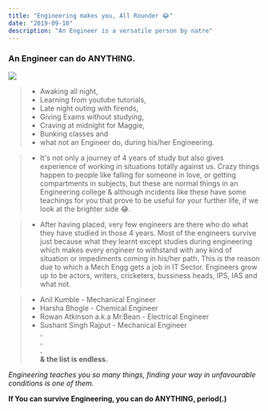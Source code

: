 ```yaml
---
title: "Engineering makes you, All Rounder 😂"
date: "2019-09-10"
description: "An Engineer is a versatile person by natre"
---
```


### An Engineer can do ANYTHING.

<img src="https://images.unsplash.com/photo-1511632765486-a01980e01a18?ixlib=rb-1.2.1&ixid=eyJhcHBfaWQiOjEyMDd9&auto=format&fit=crop&w=1050&q=80">

>* Awaking all night,<br/>
>* Learning from youtube tutorials,<br/>
>* Late night outing with firends,<br/>
>* Giving Exams without studying,<br/>
>* Craving at midnight for Maggie,<br/>
>* Bunking classes and <br/>
>* what not an Engineer do, during his/her Engineering.

>* It's not only a journey of 4 years of study but also gives experience of working in situations totally against us. Crazy things happen to people like falling for someone in love, or getting compartments in subjects, but these are normal things in an Engineering college & although incidents like these have some teachings for you that prove to be useful for your further life, if we look at the brighter side 😂.

>* After having placed, very few engineers are there who do what they have studied in those 4 years. Most of the engineers survive just because what they learnt except studies during engineering which makes every engineer to withstand with any kind of situation or impediments coming in his/her path. This is the reason due to which a Mech Engg gets a job in IT Sector. Engineers grow up to be actors, writers, cricketers, bussiness heads, IPS, IAS and what not.

>* Anil Kumble - Mechanical Engineer<br/>
>* Harsha Bhogle - Chemical Engineer<br/>
>* Rowan Atkinson a.k.a Mr.Bean - Electrical Engineer<br/>
>* Sushant Singh Rajput - Mechanical Engineer<br/>
**.**<br/>
**.**<br/>
**.**<br/>
**& the list is endless.**

*Engineering teaches you so many things, finding your way in unfavourable conditions is one of them.*

**If You can survive Engineering, you can do ANYTHING, period(.)**